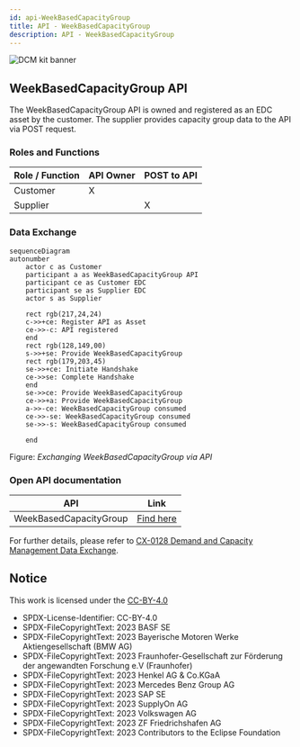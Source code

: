```yaml
---
id: api-WeekBasedCapacityGroup
title: API - WeekBasedCapacityGroup
description: API - WeekBasedCapacityGroup
---
```


![DCM kit banner](@site/static/img/kits/demand-and-capacity-management/demand-and-capacity-management-kit-logo.drawio.svg)

## WeekBasedCapacityGroup API

The WeekBasedCapacityGroup API is owned and registered as an EDC asset by the customer. The supplier provides capacity group data to the API via POST request.

### Roles and Functions

|Role / Function|API Owner|POST to API|
|-|-|-|
|Customer|X||
|Supplier||X|

### Data Exchange

```mermaid
sequenceDiagram
autonumber
    actor c as Customer 
    participant a as WeekBasedCapacityGroup API
    participant ce as Customer EDC
    participant se as Supplier EDC    
    actor s as Supplier
    
    rect rgb(217,24,24)
    c->>+ce: Register API as Asset
    ce->>-c: API registered
    end
    rect rgb(128,149,00)
    s->>+se: Provide WeekBasedCapacityGroup
    rect rgb(179,203,45)
    se->>+ce: Initiate Handshake
    ce->>se: Complete Handshake
    end
    se->>ce: Provide WeekBasedCapacityGroup
    ce->>+a: Provide WeekBasedCapacityGroup
    a->>-ce: WeekBasedCapacityGroup consumed
    ce->>-se: WeekBasedCapacityGroup consumed
    se->>-s: WeekBasedCapacityGroup consumed
    
    end
```

Figure: *Exchanging WeekBasedCapacityGroup via API*

### Open API documentation

|API|Link|
|-|-|
|WeekBasedCapacityGroup|[Find here](./plugin-generated-capacity-group-api/post-week-based-capacity-group.api.mdx)|

For further details, please refer to [CX-0128 Demand and Capacity Management Data Exchange][StandardLibrary].

[StandardLibrary]: https://catenax-ev.github.io/docs/next/standards/CX-0128-DemandandCapacityManagementDataExchange

## Notice

This work is licensed under the [CC-BY-4.0](https://creativecommons.org/licenses/by/4.0/legalcode)

- SPDX-License-Identifier: CC-BY-4.0
- SPDX-FileCopyrightText: 2023 BASF SE
- SPDX-FileCopyrightText: 2023 Bayerische Motoren Werke Aktiengesellschaft (BMW AG)
- SPDX-FileCopyrightText: 2023 Fraunhofer-Gesellschaft zur Förderung der angewandten Forschung e.V (Fraunhofer)
- SPDX-FileCopyrightText: 2023 Henkel AG & Co.KGaA
- SPDX-FileCopyrightText: 2023 Mercedes Benz Group AG
- SPDX-FileCopyrightText: 2023 SAP SE
- SPDX-FileCopyrightText: 2023 SupplyOn AG
- SPDX-FileCopyrightText: 2023 Volkswagen AG
- SPDX-FileCopyrightText: 2023 ZF Friedrichshafen AG
- SPDX-FileCopyrightText: 2023 Contributors to the Eclipse Foundation
